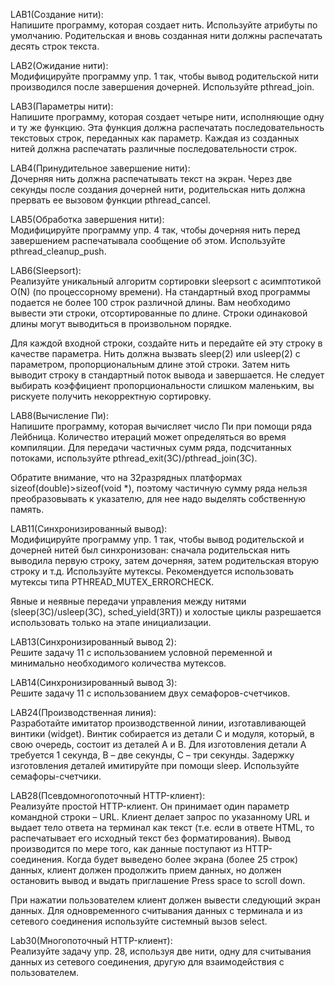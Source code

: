 LAB1(Создание нити):  
Напишите программу, которая создает нить. Используйте атрибуты по умолчанию. Родительская и вновь созданная нити должны распечатать десять строк текста.  

LAB2(Ожидание нити):  
Модифицируйте программу упр. 1 так, чтобы вывод родительской нити производился после завершения дочерней. Используйте pthread_join.  

LAB3(Параметры нити):  
Напишите программу, которая создает четыре нити, исполняющие одну и ту же функцию. Эта функция должна распечатать последовательность текстовых строк, переданных как параметр. Каждая из созданных нитей должна распечатать различные последовательности строк.  

LAB4(Принудительное завершение нити):  
Дочерняя нить должна распечатывать текст на экран. Через две секунды после создания дочерней нити, родительская нить должна прервать ее вызовом функции pthread_cancel. 

LAB5(Обработка завершения нити):  
Модифицируйте программу упр. 4 так, чтобы дочерняя нить перед завершением распечатывала сообщение об этом. Используйте pthread_cleanup_push.  

LAB6(Sleepsort):  
Реализуйте уникальный алгоритм сортировки sleepsort с асимптотикой O(N) (по процессорному времени).
На стандартный вход программы подается не более 100 строк различной длины. Вам необходимо вывести эти строки, отсортированные по длине. Строки одинаковой длины могут выводиться в произвольном порядке.

Для каждой входной строки, создайте нить и передайте ей эту строку в качестве параметра. Нить должна вызвать sleep(2) или usleep(2) с параметром, пропорциональным длине этой строки. Затем нить выводит строку в стандартный поток вывода и завершается. Не следует выбирать коэффициент пропорциональности слишком маленьким, вы рискуете получить некорректную сортировку.  

LAB8(Вычисление Пи):  
Напишите программу, которая вычисляет число Пи при помощи ряда Лейбница. Количество итераций может определяться во время компиляции. Для передачи частичных сумм ряда, подсчитанных потоками, используйте pthread_exit(3C)/pthread_join(3C).

Обратите внимание, что на 32разрядных платформах sizeof(double)>sizeof(void *), поэтому частичную сумму ряда нельзя преобразовывать к указателю, для нее надо выделять собственную память.  

LAB11(Синхронизированный вывод):  
Модифицируйте программу упр. 1 так, чтобы вывод родительской и дочерней нитей был синхронизован: сначала родительская нить выводила первую строку, затем дочерняя, затем родительская вторую строку и т.д. Используйте мутексы. Рекомендуется использовать мутексы типа PTHREAD_MUTEX_ERRORCHECK.

Явные и неявные передачи управления между нитями (sleep(3C)/usleep(3C), sched_yield(3RT)) и холостые циклы разрешается использовать только на этапе инициализации.  

LAB13(Синхронизированный вывод 2):  
Решите задачу 11 с использованием условной переменной и минимально необходимого количества мутексов.  

LAB14(Синхронизированный вывод 3):  
Решите задачу 11 с использованием двух семафоров-счетчиков.  

LAB24(Производственная линия):  
Разработайте имитатор производственной линии, изготавливающей винтики (widget). Винтик собирается из детали C и модуля, который, в свою очередь, состоит из деталей A и B. Для изготовления детали A требуется 1 секунда, В – две секунды, С – три секунды. Задержку изготовления деталей имитируйте при помощи sleep. Используйте семафоры-счетчики.  

LAB28(Псевдомногопоточный HTTP-клиент):  
Реализуйте простой HTTP-клиент. Он принимает один параметр командной строки – URL. Клиент делает запрос по указанному URL и выдает тело ответа на терминал как текст (т.е. если в ответе HTML, то распечатывает его исходный текст без форматирования). Вывод производится по мере того, как данные поступают из HTTP-соединения. Когда будет выведено более экрана (более 25 строк) данных, клиент должен продолжить прием данных, но должен остановить вывод и выдать приглашение Press space to scroll down.

При нажатии пользователем клиент должен вывести следующий экран данных. Для одновременного считывания данных с терминала и из сетевого соединения используйте системный вызов select.

Lab30(Многопоточный HTTP-клиент):  
Реализуйте задачу упр. 28, используя две нити, одну для считывания данных из сетевого соединения, другую для взаимодействия с пользователем.  








